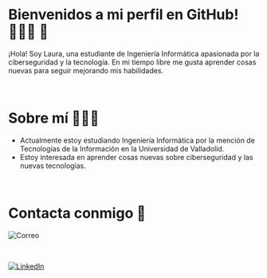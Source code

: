 # Bienvenidos a mi perfil en GitHub! 👩🏻‍🎓 :rocket:

¡Hola! Soy Laura, una estudiante de Ingeniería Informática apasionada por la ciberseguridad y la tecnología. En mi tiempo libre me gusta aprender cosas nuevas para seguir mejorando mis habilidades.  

<br>

# Sobre mí 👩🏻‍💻

- Actualmente estoy estudiando Ingeniería Informática por la mención de Tecnologías de la Información en la Universidad de Valladolid.
- Estoy interesada en aprender cosas nuevas sobre ciberseguridad y las nuevas tecnologías.  

<br>


# Contacta conmigo 📩

![Correo](https://img.shields.io/badge/EMAIL-laurabezmat@gmail.com_-D14836?style=for-the-badge&amp;logo=gmail&amp;logoColor=white&amp;labelColor=101010)

<br>

[![LinkedIn](https://img.shields.io/badge/LINKEDIN-Laura_Bezanilla-1877F2?style=for-the-badge&amp;logo=linkedin&amp;logoColor=white&amp;labelColor=101010)](http://www.linkedin.com/in/laura-bezanilla-matell%C3%A1n)



<!--
**LauraxBM/LauraxBM** is a ✨ _special_ ✨ repository because its `README.md` (this file) appears on your GitHub profile.

Here are some ideas to get you started:

- 🔭 I’m currently working on ...
- 🌱 I’m currently learning ...
- 👯 I’m looking to collaborate on ...
- 🤔 I’m looking for help with ...
- 💬 Ask me about ...
- 📫 How to reach me: ...
- 😄 Pronouns: ...
- ⚡ Fun fact: ...
-->
